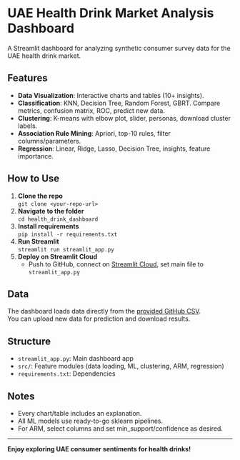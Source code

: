 # UAE Health Drink Market Analysis Dashboard

A Streamlit dashboard for analyzing synthetic consumer survey data for the UAE health drink market.

## Features

- **Data Visualization**: Interactive charts and tables (10+ insights).
- **Classification**: KNN, Decision Tree, Random Forest, GBRT. Compare metrics, confusion matrix, ROC, predict new data.
- **Clustering**: K-means with elbow plot, slider, personas, download cluster labels.
- **Association Rule Mining**: Apriori, top-10 rules, filter columns/parameters.
- **Regression**: Linear, Ridge, Lasso, Decision Tree, insights, feature importance.

## How to Use

1. **Clone the repo**  
   `git clone <your-repo-url>`
2. **Navigate to the folder**  
   `cd health_drink_dashboard`
3. **Install requirements**  
   `pip install -r requirements.txt`
4. **Run Streamlit**  
   `streamlit run streamlit_app.py`
5. **Deploy on Streamlit Cloud**  
   - Push to GitHub, connect on [Streamlit Cloud](https://streamlit.io/cloud), set main file to `streamlit_app.py`

## Data

The dashboard loads data directly from the [provided GitHub CSV](https://github.com/sagittarius251201/Anirudh/blob/main/health_drink_survey_uae_synthetic.csv).  
You can upload new data for prediction and download results.

## Structure

- `streamlit_app.py`: Main dashboard app
- `src/`: Feature modules (data loading, ML, clustering, ARM, regression)
- `requirements.txt`: Dependencies

## Notes

- Every chart/table includes an explanation.
- All ML models use ready-to-go sklearn pipelines.
- For ARM, select columns and set min_support/confidence as desired.

---

**Enjoy exploring UAE consumer sentiments for health drinks!**